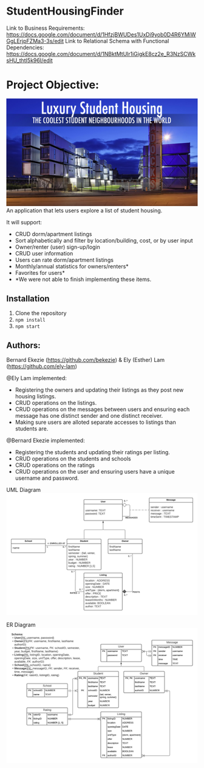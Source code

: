 # StudentHousingFinder

Link to Business Requirements: https://docs.google.com/document/d/1HfzjBWUDes1UxDi9yob0D4R6YMiWGgLErjpFZMa3-3s/edit
Link to Relational Schema with Functional Dependencies: https://docs.google.com/document/d/1NBktMtUlr1iGigkE8cz2e_R3NzSCWksHU_thtI5k96I/edit

# Project Objective:

![Logo](screenshots/SH.png)
An application that lets users explore a list of student housing.

It will support:

- CRUD dorm/apartment listings
- Sort alphabetically and filter by location/building, cost, or by user input
- Owner/renter (user) sign-up/login
- CRUD user information
- Users can rate dorm/apartment listings
- Monthly/annual statistics for owners/renters\*
- Favorites for users\*
- \*We were not able to finish implementing these items.

## Installation

1. Clone the repository
2. `npm install`
3. `npm start`

## Authors:

Bernard Ekezie (https://github.com/bekezie) & Ely (Esther) Lam (https://github.com/ely-lam)

@Ely Lam implemented:

- Registering the owners and updating their listings as they post new housing listings.
- CRUD operations on the listings.
- CRUD operations on the messages between users and ensuring each message has one distinct sender and one distinct receiver.
- Making sure users are alloted separate accesses to listings than students are.

@Bernard Ekezie implemented:

- Registering the students and updating their ratings per listing.
- CRUD operations on the students and schools
- CRUD operations on the ratings
- CRUD operations on the user and ensuring users have a unique username and password.

UML Diagram
![Logo](screenshots/Project1_UML.png)

ER Diagram
![Logo](screenshots/Project1_ERD.png)
